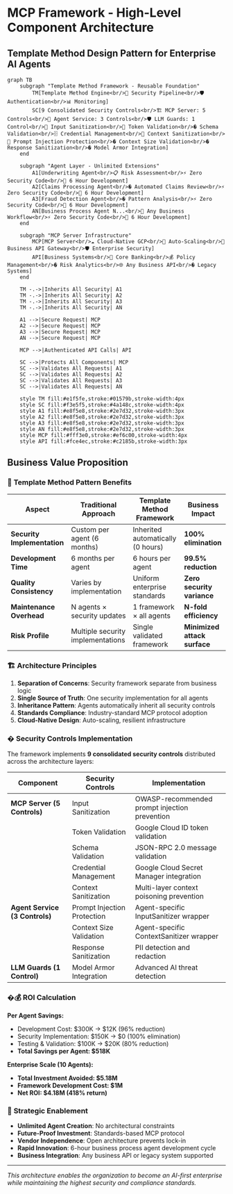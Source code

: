 # MCP Framework - High-Level Component Architecture

## Template Method Design Pattern for Enterprise AI Agents

```mermaid
graph TB
    subgraph "Template Method Framework - Reusable Foundation"
        TM[Template Method Engine<br/>🔧 Security Pipeline<br/>🛡️ Authentication<br/>📊 Monitoring]
        SC[9 Consolidated Security Controls<br/>🏗️ MCP Server: 5 Controls<br/>🤖 Agent Service: 3 Controls<br/>🛡️ LLM Guards: 1 Control<br/>🔐 Input Sanitization<br/>🔑 Token Validation<br/>� Schema Validation<br/>🗄️ Credential Management<br/>🧹 Context Sanitization<br/>🚫 Prompt Injection Protection<br/>� Context Size Validation<br/>� Response Sanitization<br/>�️ Model Armor Integration]
    end
    
    subgraph "Agent Layer - Unlimited Extensions"
        A1[Underwriting Agent<br/>📋 Risk Assessment<br/>⚡ Zero Security Code<br/>🚀 6 Hour Development]
        A2[Claims Processing Agent<br/>� Automated Claims Review<br/>⚡ Zero Security Code<br/>🚀 6 Hour Development]
        A3[Fraud Detection Agent<br/>� Pattern Analysis<br/>⚡ Zero Security Code<br/>🚀 6 Hour Development]
        AN[Business Process Agent N...<br/>💼 Any Business Workflow<br/>⚡ Zero Security Code<br/>🚀 6 Hour Development]
    end
    
    subgraph "MCP Server Infrastructure"
        MCP[MCP Server<br/>☁️ Cloud-Native GCP<br/>🔄 Auto-Scaling<br/>📡 Business API Gateway<br/>🛡️ Enterprise Security]
        API[Business Systems<br/>🏢 Core Banking<br/>💰 Policy Management<br/>� Risk Analytics<br/>🌐 Any Business API<br/>� Legacy Systems]
    end
    
    TM -.->|Inherits All Security| A1
    TM -.->|Inherits All Security| A2
    TM -.->|Inherits All Security| A3
    TM -.->|Inherits All Security| AN
    
    A1 -->|Secure Request| MCP
    A2 -->|Secure Request| MCP
    A3 -->|Secure Request| MCP
    AN -->|Secure Request| MCP
    
    MCP -->|Authenticated API Calls| API
    
    SC -->|Protects All Components| MCP
    SC -->|Validates All Requests| A1
    SC -->|Validates All Requests| A2
    SC -->|Validates All Requests| A3
    SC -->|Validates All Requests| AN
    
    style TM fill:#e1f5fe,stroke:#01579b,stroke-width:4px
    style SC fill:#f3e5f5,stroke:#4a148c,stroke-width:4px
    style A1 fill:#e8f5e8,stroke:#2e7d32,stroke-width:3px
    style A2 fill:#e8f5e8,stroke:#2e7d32,stroke-width:3px
    style A3 fill:#e8f5e8,stroke:#2e7d32,stroke-width:3px
    style AN fill:#e8f5e8,stroke:#2e7d32,stroke-width:3px
    style MCP fill:#fff3e0,stroke:#ef6c00,stroke-width:4px
    style API fill:#fce4ec,stroke:#c2185b,stroke-width:3px
```

## Business Value Proposition

### 🎯 **Template Method Pattern Benefits**

| **Aspect** | **Traditional Approach** | **Template Method Framework** | **Business Impact** |
|------------|-------------------------|------------------------------|-------------------|
| **Security Implementation** | Custom per agent (6 months) | Inherited automatically (0 hours) | **100% elimination** |
| **Development Time** | 6 months per agent | 6 hours per agent | **99.5% reduction** |
| **Quality Consistency** | Varies by implementation | Uniform enterprise standards | **Zero security variance** |
| **Maintenance Overhead** | N agents × security updates | 1 framework × all agents | **N-fold efficiency** |
| **Risk Profile** | Multiple security implementations | Single validated framework | **Minimized attack surface** |

### 🏗️ **Architecture Principles**

1. **Separation of Concerns**: Security framework separate from business logic
2. **Single Source of Truth**: One security implementation for all agents
3. **Inheritance Pattern**: Agents automatically inherit all security controls
4. **Standards Compliance**: Industry-standard MCP protocol adoption
5. **Cloud-Native Design**: Auto-scaling, resilient infrastructure

### �️ **Security Controls Implementation**

The framework implements **9 consolidated security controls** distributed across the architecture layers:

| **Component** | **Security Controls** | **Implementation** |
|---------------|----------------------|-------------------|
| **MCP Server (5 Controls)** | Input Sanitization | OWASP-recommended prompt injection prevention |
| | Token Validation | Google Cloud ID token validation |
| | Schema Validation | JSON-RPC 2.0 message validation |
| | Credential Management | Google Cloud Secret Manager integration |
| | Context Sanitization | Multi-layer context poisoning prevention |
| **Agent Service (3 Controls)** | Prompt Injection Protection | Agent-specific InputSanitizer wrapper |
| | Context Size Validation | Agent-specific ContextSanitizer wrapper |
| | Response Sanitization | PII detection and redaction |
| **LLM Guards (1 Control)** | Model Armor Integration | Advanced AI threat detection |

### �💰 **ROI Calculation**

**Per Agent Savings:**
- Development Cost: $300K → $12K (96% reduction)
- Security Implementation: $150K → $0 (100% elimination)
- Testing & Validation: $100K → $20K (80% reduction)
- **Total Savings per Agent: $518K**

**Enterprise Scale (10 Agents):**
- **Total Investment Avoided: $5.18M**
- **Framework Development Cost: $1M**
- **Net ROI: $4.18M (418% return)**

### 🚀 **Strategic Enablement**

- **Unlimited Agent Creation**: No architectural constraints
- **Future-Proof Investment**: Standards-based MCP protocol
- **Vendor Independence**: Open architecture prevents lock-in
- **Rapid Innovation**: 6-hour business process agent development cycle
- **Business Integration**: Any business API or legacy system supported

---

*This architecture enables the organization to become an AI-first enterprise while maintaining the highest security and compliance standards.*
